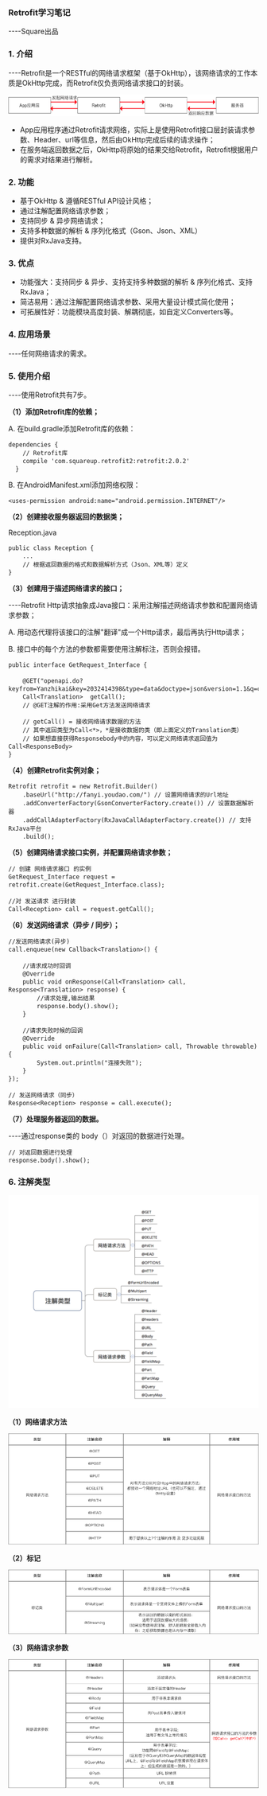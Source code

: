 ### Retrofit学习笔记

----Square出品

### 1. 介绍

----Retrofit是一个RESTful的网络请求框架（基于OkHttp），该网络请求的工作本质是OkHttp完成，而Retrofit仅负责网络请求接口的封装。

![image](https://github.com/zhaoqingyue/ZQYRetrofitDemo/blob/master/img/1.png)

- App应用程序通过Retrofit请求网络，实际上是使用Retrofit接口层封装请求参数、Header、url等信息，然后由OkHttp完成后续的请求操作；
- 在服务端返回数据之后，OkHttp将原始的结果交给Retrofit，Retrofit根据用户的需求对结果进行解析。

### 2. 功能
- 基于OkHttp & 遵循RESTful API设计风格；
- 通过注解配置网络请求参数；
- 支持同步 & 异步网络请求；
- 支持多种数据的解析 & 序列化格式（Gson、Json、XML）
- 提供对RxJava支持。

### 3. 优点
- 功能强大：支持同步 & 异步、支持支持多种数据的解析 & 序列化格式、支持RxJava；
- 简洁易用：通过注解配置网络请求参数、采用大量设计模式简化使用；
- 可拓展性好：功能模块高度封装、解耦彻底，如自定义Converters等。

### 4. 应用场景

----任何网络请求的需求。

### 5. 使用介绍
----使用Retrofit共有7步。

**（1）添加Retrofit库的依赖；**

A. 在build.gradle添加Retrofit库的依赖：

```
dependencies {
    // Retrofit库
    compile 'com.squareup.retrofit2:retrofit:2.0.2'
  }
```
B. 在AndroidManifest.xml添加网络权限：

```
<uses-permission android:name="android.permission.INTERNET"/>
```

**（2）创建接收服务器返回的数据类；**

Reception.java
```
public class Reception {
    ...
    // 根据返回数据的格式和数据解析方式（Json、XML等）定义
}
```

**（3）创建用于描述网络请求的接口；**

----Retrofit Http请求抽象成Java接口：采用注解描述网络请求参数和配置网络请求参数；

A. 用动态代理将该接口的注解"翻译"成一个Http请求，最后再执行Http请求；

B. 接口中的每个方法的参数都需要使用注解标注，否则会报错。

```
public interface GetRequest_Interface {

    @GET("openapi.do?keyfrom=Yanzhikai&key=2032414398&type=data&doctype=json&version=1.1&q=car")
    Call<Translation>  getCall();
    // @GET注解的作用:采用Get方法发送网络请求

    // getCall() = 接收网络请求数据的方法
    // 其中返回类型为Call<*>，*是接收数据的类（即上面定义的Translation类）
    // 如果想直接获得Responsebody中的内容，可以定义网络请求返回值为Call<ResponseBody>
}
```

**（4）创建Retrofit实例对象；**

```
Retrofit retrofit = new Retrofit.Builder()
    .baseUrl("http://fanyi.youdao.com/") // 设置网络请求的Url地址
    .addConverterFactory(GsonConverterFactory.create()) // 设置数据解析器
    .addCallAdapterFactory(RxJavaCallAdapterFactory.create()) // 支持RxJava平台
    .build();
```

**（5）创建网络请求接口实例，并配置网络请求参数；**

```
// 创建 网络请求接口 的实例
GetRequest_Interface request = retrofit.create(GetRequest_Interface.class);

//对 发送请求 进行封装
Call<Reception> call = request.getCall();
```

**（6）发送网络请求（异步 / 同步）；**

```
//发送网络请求(异步)
call.enqueue(new Callback<Translation>() {

    //请求成功时回调
    @Override
    public void onResponse(Call<Translation> call, Response<Translation> response) {
        //请求处理,输出结果
        response.body().show();
    }

    //请求失败时候的回调
    @Override
    public void onFailure(Call<Translation> call, Throwable throwable) {
        System.out.println("连接失败");
    }
});

// 发送网络请求（同步）
Response<Reception> response = call.execute();
```

**（7）处理服务器返回的数据。**

----通过response类的 body（）对返回的数据进行处理。

```
// 对返回数据进行处理
response.body().show();
```

### 6. 注解类型

![image](https://github.com/zhaoqingyue/ZQYRetrofitDemo/blob/master/img/2.png)

**（1）网络请求方法**

![image](https://github.com/zhaoqingyue/ZQYRetrofitDemo/blob/master/img/3.png)

**（2）标记**

![image](https://github.com/zhaoqingyue/ZQYRetrofitDemo/blob/master/img/4.png)

**（3）网络请求参数**

![image](https://github.com/zhaoqingyue/ZQYRetrofitDemo/blob/master/img/5.png)


